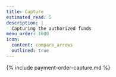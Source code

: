 ```yaml
---
title: Capture
estimated_read: 5
description: |
  Capturing the authorized funds
menu_order: 1600
icon:
  content: compare_arrows
  outlined: true
---
```


{% include payment-order-capture.md %}
